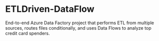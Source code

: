 # ETLDriven-DataFlow
End-to-end Azure Data Factory project that performs ETL from multiple sources, routes files conditionally, and uses Data Flows to analyze top credit card spenders.
